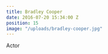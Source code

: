 ```yaml
---
title: Bradley Cooper
date: 2016-07-20 15:34:00 Z
position: 15
image: "/uploads/bradley-cooper.jpg"
---
```


Actor
